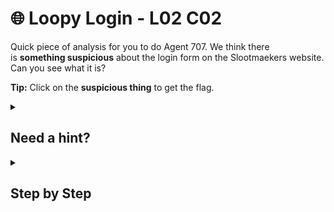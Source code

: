 # 🌐 Loopy Login - L02 C02

Quick piece of analysis for you to do Agent 707. We think there is **something suspicious** about the login form on the Slootmaekers website. Can you see what it is?

**Tip:** Click on the **suspicious thing** to get the flag.

<details><summary>

## Need a hint?</summary>

```txt
💡 Hint: When you are shopping online you will often see a padlock which tells you the site is secure.
   What if the site isn't secure?
```

</details>

<details><summary>

## Step by Step</summary>

- Click on the red lock button.

![picture of red lock](/assets/loopylogin1.png)

</details>
